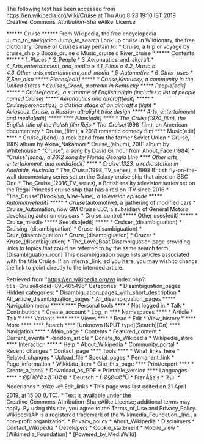 The following text has been accessed from https://en.wikipedia.org/wiki/Cruise at Thu Aug 8 23:19:10 IST 2019
Creative_Commons_Attribution-ShareAlike_License




















****** Cruise ******
From Wikipedia, the free encyclopedia
Jump_to_navigation Jump_to_search
 Look up cruise in Wiktionary, the free dictionary.
Cruise or Cruises may pertain to:
    * Cruise, a trip or voyage by cruise_ship
          o Booze_cruise
          o Music_cruise
          o River_cruise
⁰
***** Contents *****
    * 1_Places
    * 2_People
    * 3_Aeronautics_and_aircraft
    * 4_Arts,_entertainment_and_media
          o 4.1_Films
          o 4.2_Music
          o 4.3_Other_arts,_entertainment,_and_media
    * 5_Automotive
    * 6_Other_uses
    * 7_See_also
***** Places[edit] *****
    * Cruise,_Kentucky, a community in the United States
    * Cruises_Creek, a stream in Kentucky
***** People[edit] *****
    * Cruise_(name), a surname of English origin (includes a list of people
      named Cruise)
***** Aeronautics and aircraft[edit] *****
    * Cruise_(aeronautics), a distinct stage of an aircraft's flight
    * Aviasouz_Cruise, a Russian ultralight trike design
***** Arts, entertainment and media[edit] *****
**** Films[edit] ****
    * The_Cruise_(1970_film), the English title of the Polish film Rejs
    * The_Cruise_(1998_film), an American documentary
    * Cruise_(film), a 2018 romantic comedy film
**** Music[edit] ****
    * Cruise_(band), a rock band from the former Soviet Union
    * Cruise, 1989 album by Akina_Nakamori
    * Cruise_(album), 2001 album by Whitehouse
    * "Cruise", a song by David Gilmour from About_Face (1984)
    * "Cruise"_(song), a 2012 song by Florida Georgia Line
**** Other arts, entertainment, and media[edit] ****
    * Cruise_1323, a radio station in Adelaide, Australia
    * The_Cruise_(1998_TV_series), a 1998 British fly-on-the-wall documentary
      series set on the Galaxy cruise ship that aired on BBC One
    * The_Cruise_(2016_TV_series), a British reality television series set on
      the Regal Princess cruise ship that has aired on ITV since 2016
    * "The_Cruise"_(Brooklyn_Nine-Nine), a television episode
***** Automotive[edit] *****
    * Cruise_(automotive), a gathering of modified cars
    * Cruise_Automation, now GM Cruise LLC, a subsidiary of General Motors
      developing autonomous cars
    * Cruise_control
***** Other uses[edit] *****
    * Cruise_missile
***** See also[edit] *****
    * Cruiser_(disambiguation)
    * Cruising_(disambiguation)
    * Cruse_(disambiguation)
    * Cruz_(disambiguation)
    * Cruze_(disambiguation)
    * Cruzer
    * Kruse_(disambiguation)
    * The_Love_Boat
                      Disambiguation page providing links to topics that could
                      be referred to by the same search term
[Disambiguation_icon] This disambiguation page lists articles associated with
                      the title Cruise.
                      If an internal_link led you here, you may wish to change
                      the link to point directly to the intended article.

Retrieved from "https://en.wikipedia.org/w/
index.php?title=Cruise&oldid=893465496"
Categories:
    * Disambiguation_pages
Hidden categories:
    * Disambiguation_pages_with_short_description
    * All_article_disambiguation_pages
    * All_disambiguation_pages
***** Navigation menu *****
**** Personal tools ****
    * Not logged in
    * Talk
    * Contributions
    * Create_account
    * Log_in
**** Namespaces ****
    * Article
    * Talk
⁰
**** Variants ****
**** Views ****
    * Read
    * Edit
    * View_history
⁰
**** More ****
**** Search ****
[Unknown INPUT type][Search][Go]
**** Navigation ****
    * Main_page
    * Contents
    * Featured_content
    * Current_events
    * Random_article
    * Donate_to_Wikipedia
    * Wikipedia_store
**** Interaction ****
    * Help
    * About_Wikipedia
    * Community_portal
    * Recent_changes
    * Contact_page
**** Tools ****
    * What_links_here
    * Related_changes
    * Upload_file
    * Special_pages
    * Permanent_link
    * Page_information
    * Wikidata_item
    * Cite_this_page
**** Print/export ****
    * Create_a_book
    * Download_as_PDF
    * Printable_version
**** Languages ****
    * Ø§ÙØ¹Ø±Ø¨ÙØ©
    * Deutsch
    * ÙØ§Ø±Ø³Û
    * FranÃ§ais
    * íêµ­ì´
    * Nederlands
    * æ¥æ¬èª
Edit_links
    * This page was last edited on 21 April 2019, at 15:00 (UTC).
    * Text is available under the Creative_Commons_Attribution-ShareAlike
      License; additional terms may apply. By using this site, you agree to the
      Terms_of_Use and Privacy_Policy. WikipediaÂ® is a registered trademark of
      the Wikimedia_Foundation,_Inc., a non-profit organization.
    * Privacy_policy
    * About_Wikipedia
    * Disclaimers
    * Contact_Wikipedia
    * Developers
    * Cookie_statement
    * Mobile_view
    * [Wikimedia_Foundation]
    * [Powered_by_MediaWiki]
